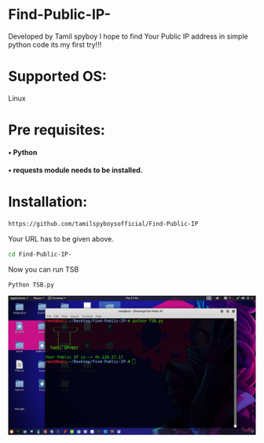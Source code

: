 # Find-Public-IP-
Developed by Tamil spyboy
I hope to find Your Public IP address in simple python code
its my first try!!!

# Supported OS:
Linux 
# Pre requisites:
#### •	Python 
#### •	requests module needs to be installed.
# Installation:
``` bash
https://github.com/tamilspyboysofficial/Find-Public-IP
```
Your URL has to be given above.

``` bash
cd Find-Public-IP-
```
Now you can run TSB
``` bash
Python TSB.py
```
![Alt text](https://raw.githubusercontent.com/tamilspyboysofficial/Find-Public-IP/master/img/1.png?raw=true " Step 1")
	 


